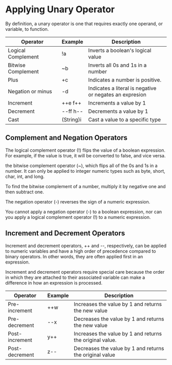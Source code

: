 # Applying Unary Operator

By definition, a unary operator is one that requires exactly one operand, or variable, to function.

| Operator              | Example        | Description                                                 |
|-----------------------|----------------|-------------------------------------------------------------|
| Logical Complement    | !a             | Inverts a boolean's logical value                           |
| Bitwise Complement    | ~b             | Inverts all 0s and 1s in a number                           |
| Plus                  | +c             | Indicates a number is positive.                             |
| Negation or minus     | -d             | Indicates a literal is negative<br/>or negates an expresion |
| Increment             | ++e f++        | Increments a value by 1                                     |
| Decrement             | --ff h--       | Decrements a value by 1                                     |
| Cast                  | (String)i      | Cast a value to a specific type                             |

## Complement and Negation Operators

The logical complement operator (!) flips the value of a boolean expression. For example, if the value is true, it will
be converted to false, and vice versa.

the bitwise complement operator (~), which flips all of the 0s and 1s in a number. It can only be applied to integer
numeric types such as byte, short, char, int, and long.

To find the bitwise complement of a number, multiply it by negative one and then subtract one.

The negation operator (-) reverses the sign of a numeric expression.

You cannot apply a negation operator (-) to a boolean expression, nor can you apply a logical complement operator (!) to
a numeric expression.

## Increment and Decrement Operators

Increment and decrement operators, ++ and --, respectively, can be applied to numeric variables and have a high order
of precedence compared to binary operators. In other words, they are often applied first in an expression.

Increment and decrement operators require special care because the order in which they are attached to their associated
variable can make a difference in how an expression is processed.


| Operator         | Example | Description                                              |
|------------------|---------|----------------------------------------------------------|
| Pre-increment    | ++w     | Increases the value by 1 and returns the new value       |
| Pre-decrement    | --x     | Decreases the value by 1 and returns the new value       |
| Post-increment   | y++     | Increases the value by 1 and returns the original value. |
| Post-decrement   | z--     | Decreases the value by 1 and returns the original value  |